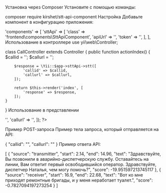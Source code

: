 
Установка через Composer
Установите с помощью команды:

composer require kirshet/stt-api-component
Настройка
Добавьте компонент в конфигурацию приложения:

'components' => [
    'sttApi' => [ 
        'class' => 'frontend\components\SttApiComponent', 
        'apiUrl' => '',
        'token' => '',
    ], 
],
Использование в контроллере
use yii\web\Controller;

class CallController extends Controller
{
    public function actionIndex()
    {
        $callid = '';
        $callurl = '';

        $response = \Yii::$app->sttApi->stt([
            'callid' => $callid,
            'callurl' => $callurl,
        ]);

        return $this->render('index', [
            'response' => $response,
        ]);
    }
}
Использование в представлении
<?php
use common\widgets\DialogWidget; 
 
echo DialogWidget::widget([ 
    'callid' => '', 
    'callurl' => '', 
]); 
?>
Пример POST-запроса
Пример тела запроса, который отправляется на API:

{
    "callid": "",
    "callurl": ""
}
Пример ответа API:


[
    {
        "source": "transmitter",
        "start": 2.14,
        "end": 14.96,
        "text": "Здравствуйте, Вы позвонили в аварийно-диспетчерскую службу. Оставайтесь на линии, Вам ответит первый освободившийся оператор. Здравствуйте, диспетчер Наталья, чем могу помочь?",
        "score": -19.951597213745117
    },
    {
        "source": "receiver",
        "start": 16.9,
        "end": 22.68,
        "text": "Вот ко мне приходят ремонтные бригады, и у меня неработает туалет.",
        "score": -0.7827094197273254
    }
]
